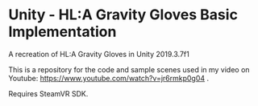 # Unity - HL:A Gravity Gloves Basic Implementation
A recreation of HL:A Gravity Gloves in Unity 2019.3.7f1

This is a repository for the code and sample scenes used in my video on Youtube: https://www.youtube.com/watch?v=jr6rmkp0g04 .

Requires SteamVR SDK.
